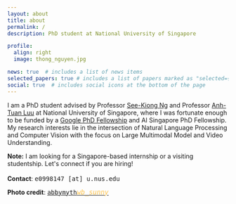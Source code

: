 ```yaml
---
layout: about
title: about
permalink: /
description: PhD student at National University of Singapore

profile:
  align: right
  image: thong_nguyen.jpg

news: true  # includes a list of news items
selected_papers: true # includes a list of papers marked as "selected={true}"
social: true  # includes social icons at the bottom of the page
---
```

I am a PhD student advised by Professor <a href="https://www.comp.nus.edu.sg/~ngsk/">See-Kiong Ng</a> and Professor <a href="https://tuanluu.github.io/">Anh-Tuan Luu</a> at National University of Singapore, where I was fortunate enough to be funded by a <a href="https://research.google/outreach/phd-fellowship/recipients/">Google PhD Fellowship</a> and AI Singapore PhD Fellowship. My research interests lie in the intersection of Natural Language Processing and Computer Vision with the focus on Large Multimodal Model and Video Understanding.

<div><span style="font-weight: bold">Note:</span> I am looking for a Singapore-based internship or a visiting studentship. Let's connect if you are hiring!</div>
<br>
<span style="font-weight: 700!important">Contact</span>: <span style="font-family: 'Lucida Console', monospace">e0998147 [at] u.nus.edu</span>

<span style="font-weight: 700!important">Photo credit</span>: <span style="font-family: 'Lucida Console', monospace"><a href="https://www.facebook.com/profile.php?id=100007571470178">abbymyth<i class="material-icons" style="font-size:15px;color:#fec44f">wb_sunny</i></a></span>
